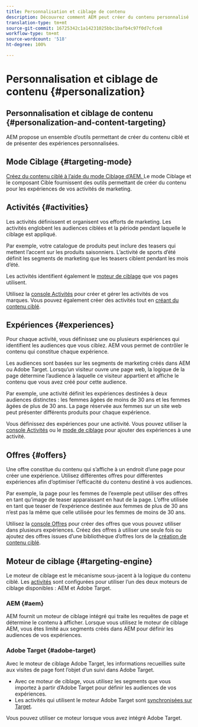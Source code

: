 ```yaml
---
title: Personnalisation et ciblage de contenu
description: Découvrez comment AEM peut créer du contenu personnalisé
translation-type: tm+mt
source-git-commit: 16725342c1a14231025bbc1bafb4c97f0d7cfce8
workflow-type: tm+mt
source-wordcount: '518'
ht-degree: 100%

---
```



# Personnalisation et ciblage de contenu {#personalization}

## Personnalisation et ciblage de contenu {#personalization-and-content-targeting}

AEM propose un ensemble d’outils permettant de créer du contenu ciblé et de présenter des expériences personnalisées.

## Mode Ciblage   {#targeting-mode}

[Créez du contenu ciblé à l’aide du mode Ciblage d’AEM. ](/help/sites-cloud/authoring/personalization/targeted-content.md) Le mode Ciblage et le composant Cible fournissent des outils permettant de créer du contenu pour les expériences de vos activités de marketing.

## Activités   {#activities}

Les activités définissent et organisent vos efforts de marketing. Les activités englobent les audiences ciblées et la période pendant laquelle le ciblage est appliqué.

Par exemple, votre catalogue de produits peut inclure des teasers qui mettent l’accent sur les produits saisonniers. L’activité de sports d’été définit les segments de marketing que les teasers ciblent pendant les mois d’été.

Les activités identifient également le [moteur de ciblage](#targeting-engine) que vos pages utilisent.

Utilisez la [console Activités](/help/sites-cloud/authoring/personalization/activities.md) pour créer et gérer les activités de vos marques. Vous pouvez également créer des activités tout en [créant du contenu ciblé](/help/sites-cloud/authoring/personalization/targeted-content.md).

## Expériences {#experiences}

Pour chaque activité, vous définissez une ou plusieurs expériences qui identifient les audiences que vous ciblez. AEM vous permet de contrôler le contenu qui constitue chaque expérience.

Les audiences sont basées sur les segments de marketing créés dans AEM ou Adobe Target. Lorsqu’un visiteur ouvre une page web, la logique de la page détermine l’audience à laquelle ce visiteur appartient et affiche le contenu que vous avez créé pour cette audience.

Par exemple, une activité définit les expériences destinées à deux audiences distinctes : les femmes âgées de moins de 30 ans et les femmes âgées de plus de 30 ans. La page réservée aux femmes sur un site web peut présenter différents produits pour chaque expérience.

Vous définissez des expériences pour une activité. Vous pouvez utiliser la [console Activités](/help/sites-cloud/authoring/personalization/activities.md#adding-editing-an-activity-using-the-activities-console) ou le [mode de ciblage](/help/sites-cloud/authoring/personalization/targeted-content.md#adding-and-removing-experiences-using-targeting-mode) pour ajouter des expériences à une activité.

## Offres   {#offers}

Une offre constitue du contenu qui s’affiche à un endroit d’une page pour créer une expérience. Utilisez différentes offres pour différentes expériences afin d’optimiser l’efficacité du contenu destiné à vos audiences.

Par exemple, la page pour les femmes de l’exemple peut utiliser des offres en tant qu’image de teaser apparaissant en haut de la page. L’offre utilisée en tant que teaser de l’expérience destinée aux femmes de plus de 30 ans n’est pas la même que celle utilisée pour les femmes de moins de 30 ans.

Utilisez la [console Offres](/help/sites-cloud/authoring/personalization/offers.md) pour créer des offres que vous pouvez utiliser dans plusieurs expériences. Créez des offres à utiliser une seule fois ou ajoutez des offres issues d’une bibliothèque d’offres lors de la [création de contenu ciblé](/help/sites-cloud/authoring/personalization/targeted-content.md).

## Moteur de ciblage   {#targeting-engine}

Le moteur de ciblage est le mécanisme sous-jacent à la logique du contenu ciblé. Les [activités](/help/sites-cloud/authoring/personalization/activities.md) sont configurées pour utiliser l’un des deux moteurs de ciblage disponibles : AEM et Adobe Target.

### AEM {#aem}

AEM fournit un moteur de ciblage intégré qui traite les requêtes de page et détermine le contenu à afficher. Lorsque vous utilisez le moteur de ciblage AEM, vous êtes limité aux segments créés dans AEM pour définir les audiences de vos expériences.

### Adobe Target {#adobe-target}

Avec le moteur de ciblage Adobe Target, les informations recueillies suite aux visites de page font l’objet d’un suivi dans Adobe Target.

* Avec ce moteur de ciblage, vous utilisez les segments que vous importez à partir d’Adobe Target pour définir les audiences de vos expériences.
* Les activités qui utilisent le moteur Adobe Target sont [synchronisées sur Target](/help/sites-cloud/authoring/personalization/activities.md#synchronizing-activities-with-adobe-target).

Vous pouvez utiliser ce moteur lorsque vous avez intégré Adobe Target. <!--You can use this engine when you have [integrated with Adobe Target](/help/sites-administering/opt-in.md).-->
